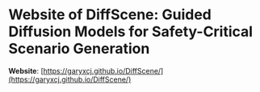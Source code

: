 # Website of DiffScene: Guided Diffusion Models for Safety-Critical Scenario Generation

**Website**: [https://garyxcj.github.io/DiffScene/](https://garyxcj.github.io/DiffScene/)
